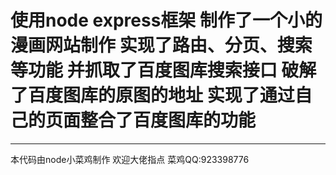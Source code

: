 # 使用node express框架  制作了一个小的漫画网站制作  实现了路由、分页、搜索等功能 并抓取了百度图库搜索接口 破解了百度图库的原图的地址 实现了通过自己的页面整合了百度图库的功能

****

本代码由node小菜鸡制作 
欢迎大佬指点 
菜鸡QQ:923398776
